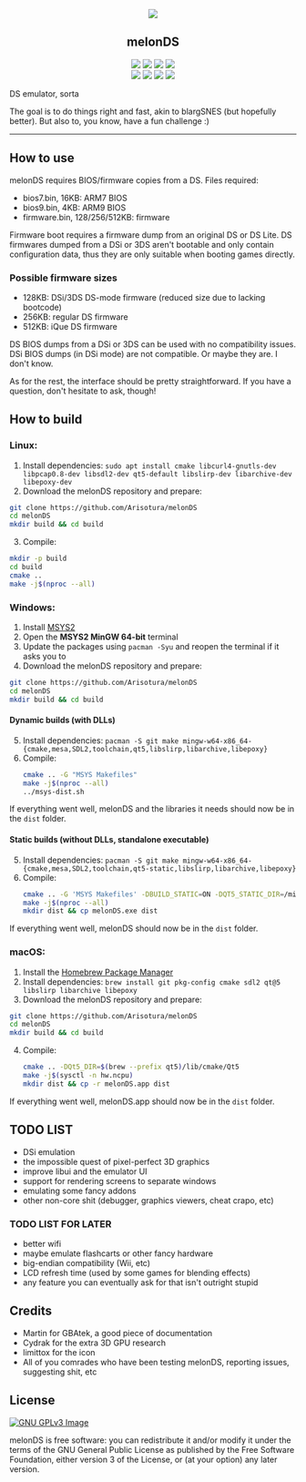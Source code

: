 <p align="center"><img src="https://raw.githubusercontent.com/StapleButter/melonDS/master/icon/melon_128x128.png"></p>
<h2 align="center"><b>melonDS</b></h2>
<p align="center">
<a href="http://melonds.kuribo64.net/" alt="melonDS website"><img src="https://img.shields.io/badge/website-melonds.kuribo64.net-%2331352e.svg"></a>
<a href="http://melonds.kuribo64.net/downloads.php" alt="Release: 0.9.1"><img src="https://img.shields.io/badge/release-0.9.1-%235c913b.svg"></a>
<a href="https://www.gnu.org/licenses/gpl-3.0" alt="License: GPLv3"><img src="https://img.shields.io/badge/License-GPL%20v3-%23ff554d.svg"></a>
<a href="https://kiwiirc.com/client/irc.badnik.net/?nick=IRC-Source_?#melonds" alt="IRC channel: #melonds"><img src="https://img.shields.io/badge/IRC%20chat-%23melonds-%23dd2e44.svg"></a>
<br>
<a href="https://github.com/Arisotura/melonDS/actions?query=workflow%3A%22CMake+Build+%28Windows+x86-64%29%22+event%3Apush"><img src="https://img.shields.io/github/workflow/status/Arisotura/melonDS/CMake%20Build%20(Windows%20x86-64)?label=Windows%20x86-64&logo=GitHub"></img></a>
<a href="https://github.com/Arisotura/melonDS/actions?query=workflow%3A%22CMake+Build+%28Ubuntu+x86-64%29%22+event%3Apush"><img src="https://img.shields.io/github/workflow/status/Arisotura/melonDS/CMake%20Build%20(Ubuntu%20x86-64)?label=Linux%20x86-64&logo=GitHub"></img></a>
<a href="https://github.com/Arisotura/melonDS/actions?query=workflow%3A%22CMake+Build+%28macOS+x86-64%29%22+event%3Apush"><img src="https://img.shields.io/github/workflow/status/Arisotura/melonDS/CMake%20Build%20(macOS%20x86-64)?label=macOS%20x86-64&logo=GitHub"></img></a>
<a href="https://github.com/Arisotura/melonDS/actions?query=workflow%3A%22CMake+Build+%28Ubuntu+aarch64%29%22+event%3Apush"><img src="https://img.shields.io/github/workflow/status/Arisotura/melonDS/CMake%20Build%20(Ubuntu%20aarch64)?label=Linux%20ARM64&logo=GitHub"></img></a>
</p>
DS emulator, sorta
 
The goal is to do things right and fast, akin to blargSNES (but hopefully better). But also to, you know, have a fun challenge :)
<hr>

## How to use

melonDS requires BIOS/firmware copies from a DS. Files required:
 * bios7.bin, 16KB: ARM7 BIOS
 * bios9.bin, 4KB: ARM9 BIOS
 * firmware.bin, 128/256/512KB: firmware

Firmware boot requires a firmware dump from an original DS or DS Lite.
DS firmwares dumped from a DSi or 3DS aren't bootable and only contain configuration data, thus they are only suitable when booting games directly.

### Possible firmware sizes

 * 128KB: DSi/3DS DS-mode firmware (reduced size due to lacking bootcode)
 * 256KB: regular DS firmware
 * 512KB: iQue DS firmware

DS BIOS dumps from a DSi or 3DS can be used with no compatibility issues. DSi BIOS dumps (in DSi mode) are not compatible. Or maybe they are. I don't know.

As for the rest, the interface should be pretty straightforward. If you have a question, don't hesitate to ask, though!

## How to build

### Linux:

1. Install dependencies: `sudo apt install cmake libcurl4-gnutls-dev libpcap0.8-dev libsdl2-dev qt5-default libslirp-dev libarchive-dev libepoxy-dev`
2. Download the melonDS repository and prepare:
  ```bash
  git clone https://github.com/Arisotura/melonDS
  cd melonDS
  mkdir build && cd build
  ```
3. Compile:
  ```bash
  mkdir -p build
  cd build
  cmake ..
  make -j$(nproc --all)
  ```

### Windows:

1. Install [MSYS2](https://www.msys2.org/)
2. Open the **MSYS2 MinGW 64-bit** terminal
3. Update the packages using `pacman -Syu` and reopen the terminal if it asks you to
4. Download the melonDS repository and prepare:
  ```bash
  git clone https://github.com/Arisotura/melonDS
  cd melonDS
  mkdir build && cd build
  ```
#### Dynamic builds (with DLLs)
5. Install dependencies: `pacman -S git make mingw-w64-x86_64-{cmake,mesa,SDL2,toolchain,qt5,libslirp,libarchive,libepoxy}`
6. Compile:
   ```bash
   cmake .. -G "MSYS Makefiles"
   make -j$(nproc --all)
   ../msys-dist.sh
   ```
If everything went well, melonDS and the libraries it needs should now be in the `dist` folder.

#### Static builds (without DLLs, standalone executable)
5. Install dependencies: `pacman -S git make mingw-w64-x86_64-{cmake,mesa,SDL2,toolchain,qt5-static,libslirp,libarchive,libepoxy}`
6. Compile:
   ```bash
   cmake .. -G 'MSYS Makefiles' -DBUILD_STATIC=ON -DQT5_STATIC_DIR=/mingw64/qt5-static
   make -j$(nproc --all)
   mkdir dist && cp melonDS.exe dist
   ```
If everything went well, melonDS should now be in the `dist` folder.

### macOS:
1. Install the [Homebrew Package Manager](https://brew.sh)
2. Install dependencies: `brew install git pkg-config cmake sdl2 qt@5 libslirp libarchive libepoxy`
3. Download the melonDS repository and prepare:
  ```zsh
  git clone https://github.com/Arisotura/melonDS
  cd melonDS
  mkdir build && cd build
  ```
4. Compile:
   ```zsh
   cmake .. -DQt5_DIR=$(brew --prefix qt5)/lib/cmake/Qt5
   make -j$(sysctl -n hw.ncpu)
   mkdir dist && cp -r melonDS.app dist
   ```
If everything went well, melonDS.app should now be in the `dist` folder.

   
## TODO LIST

 * DSi emulation
 * the impossible quest of pixel-perfect 3D graphics
 * improve libui and the emulator UI
 * support for rendering screens to separate windows
 * emulating some fancy addons
 * other non-core shit (debugger, graphics viewers, cheat crapo, etc)

### TODO LIST FOR LATER

 * better wifi
 * maybe emulate flashcarts or other fancy hardware
 * big-endian compatibility (Wii, etc)
 * LCD refresh time (used by some games for blending effects)
 * any feature you can eventually ask for that isn't outright stupid

## Credits

 * Martin for GBAtek, a good piece of documentation
 * Cydrak for the extra 3D GPU research
 * limittox for the icon
 * All of you comrades who have been testing melonDS, reporting issues, suggesting shit, etc

## License
[![GNU GPLv3 Image](https://www.gnu.org/graphics/gplv3-127x51.png)](http://www.gnu.org/licenses/gpl-3.0.en.html)

melonDS is free software: you can redistribute it and/or modify
it under the terms of the GNU General Public License as published by
the Free Software Foundation, either version 3 of the License, or
(at your option) any later version.
